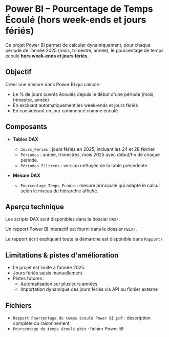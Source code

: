 # Power BI – Pourcentage de Temps Écoulé (hors week-ends et jours fériés)

Ce projet Power BI permet de calculer dynamiquement, pour chaque période de l’année 2025 (mois, trimestre, année), le pourcentage de temps écoulé **hors week-ends et jours fériés**.

## Objectif

Créer une mesure dans Power BI qui calcule :

- Le % de jours ouvrés écoulés depuis le début d'une période (mois, trimestre, année)
- En excluant automatiquement les week-ends et jours fériés
- En considérant un jour commencé comme écoulé

## Composants

- **Tables DAX**
  - `Jours_Fériés` : jours fériés en 2025, incluant les 24 et 28 février.
  - `Périodes` : année, trimestres, mois 2025 avec début/fin de chaque période.
  - `Périodes_Filtrées` : version nettoyée de la table précédente.

- **Mesure DAX**
  - `Pourcentage_Temps_Ecoule` : mesure principale qui adapte le calcul selon le niveau de hiérarchie affiché.

## Aperçu technique

Les scripts DAX sont disponibles dans le dossier `DAX/`.

Un rapport Power BI interactif est fourni dans le dossier `PBIX/`.

Le rapport écrit expliquant toute la démarche est disponible dans `Rapport/`.

## Limitations & pistes d'amélioration

- Le projet est limité à l’année 2025.
- Jours fériés saisis manuellement.
- Pistes futures :
  - Automatisation sur plusieurs années
  - Importation dynamique des jours fériés via API ou fichier externe

## Fichiers

- `Rapport Pourcentage du temps écoulé Power BI.pdf` : description complète du raisonnement
- `Pourcentage du temps écoulé.pbix` : fichier Power BI
